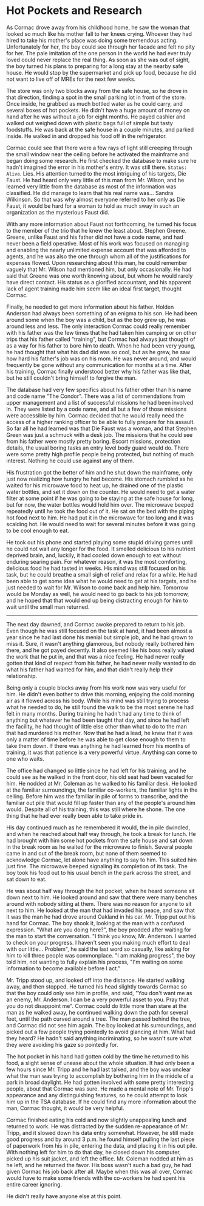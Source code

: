 # Hot Pockets and Research

As Cormac drove away from his childhood home, he saw the woman that looked so much like his mother fall to her knees crying. Whoever they had hired to take his mother's place was doing some tremendous acting. Unfortunately for her, the boy could see through her facade and felt no pity for her. The pale imitation of the one person in the world he had ever truly loved could never replace the real thing. As soon as she was out of sight, the boy turned his plans to preparing for a long stay at the nearby safe house. He would stop by the supermarket and pick up food, because he did not want to live off of MREs for the next few weeks.

The store was only two blocks away from the safe house, so he drove in that direction, finding a spot in the small parking lot in front of the store. Once inside, he grabbed as much bottled water as he could carry, and several boxes of hot pockets. He didn't have a huge amount of money on hand after he was without a job for eight months. He payed cashier and walked out weighed down with plastic bags full of simple but tasty foodstuffs. He was back at the safe house in a couple minutes, and parked inside. He walked in and dropped his food off in the refrigerator.

Cormac could see that there were a few rays of light still creeping through the small window near the ceiling before he activated the mainframe and began doing some research. He first checked the database to make sure he hadn't imagined the error in his mother's entry. It was still there. `Status: Alive`. Lies. His attention turned to the most intriguing of his targets, Die Faust. He had heard only very little of this man from Mr. Wilson, and he learned very little from the database as most of the information was classified. He did manage to learn that his real name was... Sandra Wilkinson. So that was why almost everyone referred to her only as Die Faust, it would be hard for a woman to hold as much sway in such an organization as the mysterious Faust did.

With any more information about Faust not forthcoming, he turned his focus to the member of the trio that he knew the least about. Stephen Greene. Greene, unlike Faust and his father did not have a code name, and had never been a field operative. Most of his work was focused on managing and enabling the nearly unlimited expense account that was afforded to agents, and he was also the one through whom all of the justifications for expenses flowed. Upon researching about this man, he could remember vaguely that Mr. Wilson had mentioned him, but only occasionally. He had said that Greene was one worth knowing about, but whom he would rarely have direct contact. His status as a glorified accountant, and his apparent lack of agent training made him seem like an ideal first target, thought Cormac.

Finally, he needed to get more information about his father. Holden Anderson had always been something of an enigma to his son. He had been around some when the boy was a child, but as the boy grew up, he was around less and less. The only interaction Cormac could really remember with his father was the few times that he had taken him camping or on other trips that his father called "training", but Cormac had always just thought of as a way for his father to bore him to death. When he had been very young, he had thought that what his dad did was so cool, but as he grew, he saw how hard his father's job was on his mom. He was never around, and would frequently be gone without any communication for months at a time. After his training, Cormac finally understood better why his father was like that, but he still couldn't bring himself to forgive the man.

The database had very few specifics about his father other than his name and code name "The Condor". There was a list of commendations from upper management and a list of successful missions he had been involved in. They were listed by a code name, and all but a few of those missions were accessible by him. Cormac decided that he would really need the access of a higher ranking officer to be able to fully prepare for his assault. So far all he had learned was that Die Faust was a woman, and that Stephen Green was just a schmuck with a desk job. The missions that he could see from his father were mostly pretty boring. Escort missions, protection details, the usual boring tasks an entry level body guard would do. There were some pretty high profile people being protected, but nothing of much interest. Nothing he could use against any of them.

His frustration got the better of him and he shut down the mainframe, only just now realizing how hungry he had become. His stomach rumbled as he waited for his microwave food to heat up, he drained one of the plastic water bottles, and set it down on the counter. He would need to get a water filter at some point if he was going to be staying at the safe house for long, but for now, the water bottles would hold him over. The microwave beeped repeatedly until he took the food out of it. He sat on the bed with the piping hot food next to him. He had put it in the microwave for too long and it was scalding hot. He would need to wait for several minutes before it was going to be cool enough to eat.

He took out his phone and started playing some stupid driving games until he could not wait any longer for the food. It smelled delicious to his nutrient deprived brain, and, luckily, it had cooled down enough to eat without enduring searing pain. For whatever reason, it was the most comforting, delicious food he had tasted in weeks. His mind was still focused on his task, but he could breathe a small sigh of relief and relax for a while. He had been able to get some idea what he would need to get at his targets, and he just needed to wait for Mr. Wilson to come back and help him. Tomorrow would be Monday as well, he would need to go back to his job tomorrow, and he hoped that that would end up being distracting enough for him to wait until the small man returned.

* * *

The next day dawned, and Cormac awoke prepared to return to his job. Even though he was still focused on the task at hand, it had been almost a year since he had last done his menial but simple job, and he had grown to miss it. Sure, it wasn't anything glamorous, but nobody really bothered him there, and he got payed decently. It also seemed like his boss really valued the work that he put in, and that was a nice feeling. He had never really gotten that kind of respect from his father, he had never really wanted to do what his father had wanted for him, and that didn't really help their relationship.

Being only a couple blocks away from his work now was very useful for him. He didn't even bother to drive this morning, enjoying the cold morning air as it flowed across his body. While his mind was still trying to process what he needed to do, he still found the walk to be the most serene he had felt in many months. During training he hadn't had any time to think of anything but whatever he had been taught that day, and since he had left the facility, he had thought of little else other than what to do to the man that had murdered his mother. Now that he had a lead, he knew that it was only a matter of time before he was able to get close enough to them to take them down. If there was anything he had learned from his months of training, it was that patience is a very powerful virtue. Anything can come to one who waits.

The office had changed so little since he had left for his training, and he could see as he walked in the front door, his old seat had been vacated for him. He nodded at Mr. Coleman as he walked to his familiar desk. He looked at the familiar surroundings, the familiar co-workers, the familiar lights in the ceiling. Before him was the familiar in pile of forms to transcribe, and the familiar out pile that would fill up faster than any of the people's around him would. Despite all of his training, this was still where he shone. The one thing that he had ever really been able to take pride in.

His day continued much as he remembered it would, the in pile dwindled, and when he reached about half way through, he took a break for lunch. He had brought with him some hot pockets from the safe house and sat down in the break room as he waited for the microwave to finish. Several people came in and out of the break room, but none of them seemed to acknowledge Cormac, let alone have anything to say to him. This suited him just fine. The microwave beeped signaling its completion of its task. The boy took his food out to his usual bench in the park across the street, and sat down to eat.

He was about half way through the hot pocket, when he heard someone sit down next to him. He looked around and saw that there were many benches around with nobody sitting at them. There was no reason for anyone to sit next to him. He looked at the man that had invaded his peace, and saw that it was the man he had drove around Oakland in his car. Mr. Tripp put out his hand for Cormac. The boy shook it, looking at the man with a confused expression. "What are you doing here?", the boy prodded after waiting for the man to start the conversation. "I think you know, Mr. Anderson. I wanted to check on your progress. I haven't seen you making much effort to deal with our little... Problem", he said the last word so casually, like asking for him to kill three people was commonplace. "I am making progress", the boy told him, not wanting to fully explain his process, "I'm waiting on some information to become available before I act."

Mr. Tripp stood up, and looked off into the distance. He started walking away, and then stopped. He turned his head slightly towards Cormac so that the boy could only see him in profile, and said, "You don't want me as an enemy, Mr. Anderson. I can be a very powerful asset to you. Pray that you do not disappoint me". Cormac could do little more than stare at the man as he walked away, he continued walking down the path for several feet, until the path curved around a tree. The man passed behind the tree, and Cormac did not see him again. The boy looked at his surroundings, and picked out a few people trying pointedly to avoid glancing at him. What had they heard? He hadn't said anything incriminating, so he wasn't sure what they were avoiding his gaze so pointedly for.

The hot pocket in his hand had gotten cold by the time he returned to his food, a slight sense of unease about the whole situation. It had only been a few hours since Mr. Tripp and he had last talked, and the boy was unclear what the man was trying to accomplish by bothering him in the middle of a park in broad daylight. He had gotten involved with some pretty interesting people, about that Cormac was sure. He made a mental note of Mr. Tripp's appearance and any distinguishing features, so he could attempt to look him up in the TSA database. If he could find any more information about the man, Cormac thought, it would be very helpful.

Cormac finished eating his cold and now slightly unappealing lunch and returned to work. He was distracted by the sudden re-appearance of Mr. Tripp, and it slowed down his data entry somewhat. However, he still made good progress and by around 3 p.m. he found himself pulling the last piece of paperwork from his in pile, entering the data, and placing it in his out pile. With nothing left for him to do that day, he closed down his computer, picked up his suit jacket, and left the office. Mr. Coleman nodded at him as he left, and he returned the favor. His boss wasn't such a bad guy, he had given Cormac his job back after all. Maybe when this was all over, Cormac would have to make some friends with the co-workers he had spent his entire career ignoring.

He didn't really have anyone else at this point.
